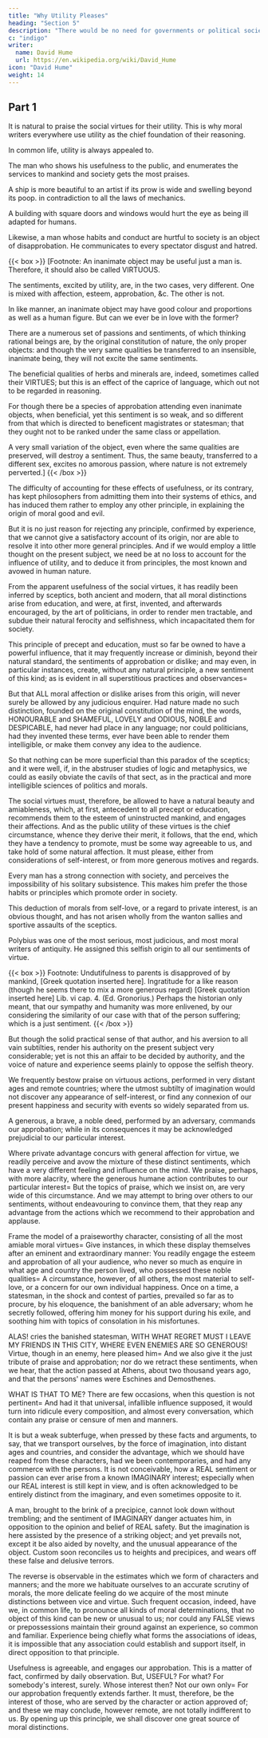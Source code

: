 ```yaml
---
title: "Why Utility Pleases"
heading: "Section 5"
description: "There would be no need for governments or political society if everyone could observe justice and equity"
c: "indigo"
writer:
  name: David Hume
  url: https://en.wikipedia.org/wiki/David_Hume
icon: "David Hume"
weight: 14
---
```




## Part 1
 
It is natural to praise the social virtues for their utility. This is why moral writers everywhere use utility as the chief foundation of their reasoning.

In common life, utility is always appealed to. 

The man who shows his usefulness to the public, and enumerates the services to mankind and society gets the most praises. 

<!-- What praise, even of an inanimate form, if the regularity and elegance of its parts destroy not its fitness for any useful purpose! 

And how satisfactory an apology for any disproportion or seeming deformity, if we can show the necessity of that particular construction for the use intended!  -->

A ship is more beautiful to an artist if its prow is wide and swelling beyond its poop. in contradiction to all the laws of mechanics. 

<!-- , or one moderately skilled in navigation, where , than if it were framed with a precise geometrical regularity,  -->

A building with square doors and windows would hurt the eye as being ill adapted for humans.

<!-- , for whose service the fabric was intended. -->

Likewise, a man whose habits and conduct are hurtful to society is an object of disapprobation. He communicates to every spectator disgust and hatred.

<!-- , and dangerous or pernicious to every one who has an intercourse with him, should, on that account, be  , and  -->



{{< box >}}
[Footnote: An inanimate object may be useful just a man is. Therefore, it should also be called VIRTUOUS. 

The sentiments, excited by utility, are, in the two cases, very different. One is mixed with affection, esteem, approbation, &c. The other is not. 

In like manner, an inanimate object may have good colour and proportions as well as a human figure. But can we ever be in love with the former?

There are a numerous set of passions and sentiments, of which thinking rational beings are, by the original constitution of nature, the only proper objects: and though the very same qualities be transferred to an insensible, inanimate being, they will not excite the same sentiments.

The beneficial qualities of herbs and minerals are, indeed, sometimes called their VIRTUES; but this is an effect of the caprice of language, which out not to be regarded in reasoning. 

For though there be a species of approbation attending even inanimate objects, when beneficial, yet this sentiment is so weak, and so different from that which is directed to beneficent magistrates or statesman; that they ought not to be ranked under the same class or appellation.

A very small variation of the object, even where the same qualities are preserved, will destroy a sentiment. Thus, the same beauty, transferred to a different sex, excites no amorous passion, where nature is not extremely perverted.]
{{< /box >}}


The difficulty of accounting for these effects of usefulness, or its contrary, has kept philosophers from admitting them into their systems of ethics, and has induced them rather to employ any other principle, in explaining the origin of moral good and evil. 

But it is no just reason for rejecting any principle, confirmed by experience, that we cannot give a satisfactory account of its origin, nor are able to resolve it into other more general principles. And if we would employ a little thought on the present subject, we need be at no loss to account for the influence of utility, and to deduce it from principles, the most known and avowed in human nature.

From the apparent usefulness of the social virtues, it has readily been inferred by sceptics, both ancient and modern, that all moral distinctions arise from education, and were, at first, invented, and afterwards encouraged, by the art of politicians, in order to render men tractable, and subdue their natural ferocity and selfishness, which incapacitated them for society. 

This principle of precept and education, must so far be owned to have a powerful influence, that it may frequently increase or diminish, beyond their natural standard, the sentiments of approbation or dislike; and may even, in particular instances, create, without any natural principle, a new sentiment of this kind; as is evident in all superstitious practices and observances=  

But that ALL moral affection or dislike arises from this origin, will never surely be allowed by any judicious enquirer. Had nature made no such distinction, founded on the original constitution of the mind, the words, HONOURABLE and SHAMEFUL, LOVELY and ODIOUS, NOBLE and DESPICABLE, had never had place in any language; nor could politicians, had they invented these terms, ever have been able to render them intelligible, or make them convey any idea to the audience. 

So that nothing can be more superficial than this paradox of the sceptics; and it were well, if, in the abstruser studies of logic and metaphysics, we could as easily obviate the cavils of that sect, as in the practical and more intelligible sciences of politics and morals.

The social virtues must, therefore, be allowed to have a natural beauty and amiableness, which, at first, antecedent to all precept or education, recommends them to the esteem of uninstructed mankind, and engages their affections. And as the public utility of these virtues is the chief circumstance, whence they derive their merit, it follows, that the end, which they have a tendency to promote, must be some way agreeable to us, and take hold of some natural affection. It must please, either from considerations of self-interest, or from more generous motives and regards.

Every man has a strong connection with society, and perceives the impossibility of his solitary subsistence. This makes him prefer the <!--  he becomes, on that account, favourable to all --> those habits or principles which promote order in society.<!-- , and insure to him the quiet possession of so inestimable a blessing, As much as we value our own happiness and welfare, as much must we applaud the practice of justice and humanity, by which alone the social confederacy can be maintained, and every man reap the fruits of mutual protection and assistance. -->

This deduction of morals from self-love, or a regard to private interest, is an obvious thought, and has not arisen wholly from the wanton sallies and sportive assaults of the sceptics. 

Polybius was one of the most serious, most judicious, and most moral writers of antiquity. He  assigned this selfish origin to all our sentiments of virtue. 

{{< box >}}
Footnote: Undutifulness to parents is disapproved of by mankind, [Greek quotation inserted here]. Ingratitude for a like reason (though he seems there to mix a more generous regard) [Greek quotation inserted here] Lib. vi cap. 4. (Ed. Gronorius.) Perhaps the historian only meant, that our sympathy and humanity was more enlivened, by our considering the similarity of our case with that of the person suffering; which is a just sentiment.
{{< /box >}}

But though the solid practical sense of that author, and his aversion to all vain subtilties, render his authority on the present subject very considerable; yet is not this an affair to be decided by authority, and the voice of nature and experience seems plainly to oppose the selfish theory.

We frequently bestow praise on virtuous actions, performed in very distant ages and remote countries; where the utmost subtilty of imagination would not discover any appearance of self-interest, or find any connexion of our present happiness and security with events so widely separated from us.

A generous, a brave, a noble deed, performed by an adversary, commands our approbation; while in its consequences it may be acknowledged prejudicial to our particular interest.

Where private advantage concurs with general affection for virtue, we readily perceive and avow the mixture of these distinct sentiments, which have a very different feeling and influence on the mind. We praise, perhaps, with more alacrity, where the generous humane action contributes to our particular interest= But the topics of praise, which we insist on, are very wide of this circumstance. And we may attempt to bring over others to our sentiments, without endeavouring to convince them, that they reap any advantage from the actions which we recommend to their approbation and applause.

Frame the model of a praiseworthy character, consisting of all the most amiable moral virtues=  Give instances, in which these display themselves after an eminent and extraordinary manner: You readily engage the esteem and approbation of all your audience, who never so much as enquire in what age and country the person lived, who possessed these noble qualities=  A circumstance, however, of all others, the most material to self-love, or a concern for our own individual happiness. Once on a time, a statesman, in the shock and contest of parties, prevailed so far as to procure, by his eloquence, the banishment of an able adversary; whom he secretly followed, offering him money for his support during his exile, and soothing him with topics of consolation in his misfortunes. 

ALAS! cries the banished statesman, WITH WHAT REGRET MUST I LEAVE MY FRIENDS IN THIS CITY, WHERE EVEN ENEMIES ARE SO GENEROUS! Virtue, though in an enemy, here pleased him=  And we also give it the just tribute of praise and approbation; nor do we retract these sentiments, when we hear, that the action passed at Athens, about two thousand years ago, and that the persons' names were Eschines and Demosthenes.

WHAT IS THAT TO ME? There are few occasions, when this question is not pertinent=  And had it that universal, infallible influence supposed, it would turn into ridicule every composition, and almost every conversation, which contain any praise or censure of men and manners.

It is but a weak subterfuge, when pressed by these facts and arguments, to say, that we transport ourselves, by the force of imagination, into distant ages and countries, and consider the advantage, which we should have reaped from these characters, had we been contemporaries, and had any commerce with the persons. It is not conceivable, how a REAL sentiment or passion can ever arise from a known IMAGINARY interest; especially when our REAL interest is still kept in view, and is often acknowledged to be entirely distinct from the imaginary, and even sometimes opposite to it.

A man, brought to the brink of a precipice, cannot look down without trembling; and the sentiment of IMAGINARY danger actuates him, in opposition to the opinion and belief of REAL safety. But the imagination is here assisted by the presence of a striking object; and yet prevails not, except it be also aided by novelty, and the unusual appearance of the object. Custom soon reconciles us to heights and precipices, and wears off these false and delusive terrors. 

The reverse is observable in the estimates which we form of characters and manners; and the more we habituate ourselves to an accurate scrutiny of morals, the more delicate feeling do we acquire of the most minute distinctions between vice and virtue. Such frequent occasion, indeed, have we, in common life, to pronounce all kinds of moral determinations, that no object of this kind can be new or unusual to us; nor could any FALSE views or prepossessions maintain their ground against an experience, so common and familiar. Experience being chiefly what forms the associations of ideas, it is impossible that any association could establish and support itself, in direct opposition to that principle.

Usefulness is agreeable, and engages our approbation. This is a matter of fact, confirmed by daily observation. But, USEFUL? For what? For somebody's interest, surely. Whose interest then? Not our own only=  For our approbation frequently extends farther. It must, therefore, be the interest of those, who are served by the character or action approved of; and these we may conclude, however remote, are not totally indifferent to us. By opening up this principle, we shall discover one great source of moral distinctions.

